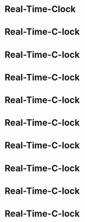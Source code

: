 # Real-Time-Clock
# Real-Time-C-lock
# Real-Time-C-lock
# Real-Time-C-lock
# Real-Time-C-lock
# Real-Time-C-lock
# Real-Time-C-lock
# Real-Time-C-lock
# Real-Time-C-lock
# Real-Time-C-lock
